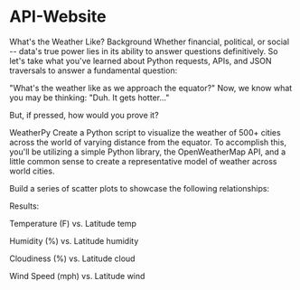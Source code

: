 # API-Website
What's the Weather Like?
Background
Whether financial, political, or social -- data's true power lies in its ability to answer questions definitively. So let's take what you've learned about Python requests, APIs, and JSON traversals to answer a fundamental question:

"What's the weather like as we approach the equator?"
Now, we know what you may be thinking: "Duh. It gets hotter..."

But, if pressed, how would you prove it?

WeatherPy
Create a Python script to visualize the weather of 500+ cities across the world of varying distance from the equator. To accomplish this, you'll be utilizing a simple Python library, the OpenWeatherMap API, and a little common sense to create a representative model of weather across world cities.

Build a series of scatter plots to showcase the following relationships:

Results:


Temperature (F) vs. Latitude
temp

Humidity (%) vs. Latitude
humidity

Cloudiness (%) vs. Latitude
cloud

Wind Speed (mph) vs. Latitude
wind
